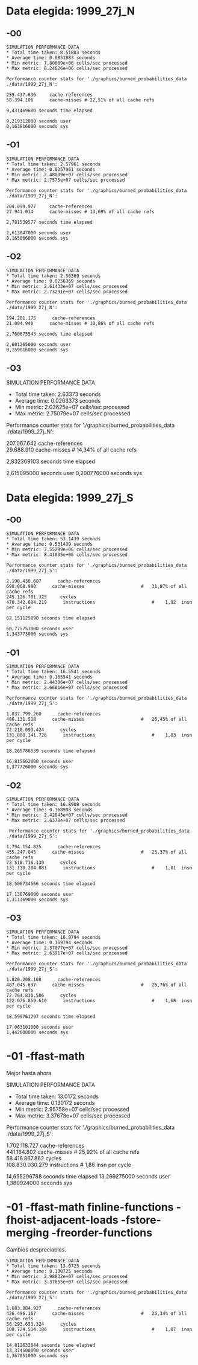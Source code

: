 # Data elegida: 1999_27j_N

## -O0

```
SIMULATION PERFORMANCE DATA
* Total time taken: 8.51883 seconds
* Average time: 0.0851883 seconds
* Min metric: 7.80609e+06 cells/sec processed
* Max metric: 8.24626e+06 cells/sec processed

Performance counter stats for './graphics/burned_probabilities_data ./data/1999_27j_N':

259.437.636     cache-references                                                      
58.394.106      cache-misses # 22,51% of all cache refs         

9,431469680 seconds time elapsed

9,219312000 seconds user
0,163916000 seconds sys
```

## -O1

```
SIMULATION PERFORMANCE DATA
* Total time taken: 2.57961 seconds
* Average time: 0.0257961 seconds
* Min metric: 2.48009e+07 cells/sec processed
* Max metric: 2.7575e+07 cells/sec processed

Performance counter stats for './graphics/burned_probabilities_data ./data/1999_27j_N':

204.099.977     cache-references                                                      
27.941.014      cache-misses # 13,69% of all cache refs         

2,781539577 seconds time elapsed

2,613047000 seconds user
0,165066000 seconds sys
```

## -O2

```
SIMULATION PERFORMANCE DATA
* Total time taken: 2.56369 seconds
* Average time: 0.0256369 seconds
* Min metric: 2.61433e+07 cells/sec processed
* Max metric: 2.73291e+07 cells/sec processed

Performance counter stats for './graphics/burned_probabilities_data ./data/1999_27j_N':

194.281.175      cache-references                                                      
21.094.940      cache-misses # 10,86% of all cache refs         

2,760675543 seconds time elapsed

2,601265000 seconds user
0,159016000 seconds sys
```

## -O3

SIMULATION PERFORMANCE DATA
* Total time taken: 2.63373 seconds
* Average time: 0.0263373 seconds
* Min metric: 2.03625e+07 cells/sec processed
* Max metric: 2.75079e+07 cells/sec processed

Performance counter stats for './graphics/burned_probabilities_data ./data/1999_27j_N':

207.067.642      cache-references                                                      
29.688.910      cache-misses # 14,34% of all cache refs         

2,832369103 seconds time elapsed

2,615095000 seconds user
0,200776000 seconds sys

# Data elegida: 1999_27j_S

## -O0

```
SIMULATION PERFORMANCE DATA
* Total time taken: 53.1439 seconds
* Average time: 0.531439 seconds
* Min metric: 7.55299e+06 cells/sec processed
* Max metric: 8.41035e+06 cells/sec processed

Performance counter stats for './graphics/burned_probabilities_data ./data/1999_27j_S':

2.190.430.687      cache-references                                                      
698.068.980      cache-misses                     #   31,87% of all cache refs         
245.126.701.325     cycles                                                                
470.342.684.219      instructions                     #    1,92  insn per cycle                                                              

62,151125890 seconds time elapsed

60,775751000 seconds user
1,343773000 seconds sys
```

## -O1

```
SIMULATION PERFORMANCE DATA
* Total time taken: 16.5541 seconds
* Average time: 0.165541 seconds
* Min metric: 2.44306e+07 cells/sec processed
* Max metric: 2.66016e+07 cells/sec processed

Performance counter stats for './graphics/burned_probabilities_data ./data/1999_27j_S':

1.837.799.260      cache-references                                                      
486.131.518      cache-misses                     #   26,45% of all cache refs         
72.210.093.424      cycles                                                                
131.808.141.726      instructions                     #    1,83  insn per cycle            

18,265786539 seconds time elapsed

16,815662000 seconds user
1,377726000 seconds sys
```

## -O2

```
SIMULATION PERFORMANCE DATA
* Total time taken: 16.8908 seconds
* Average time: 0.168908 seconds
* Min metric: 2.42043e+07 cells/sec processed
* Max metric: 2.6378e+07 cells/sec processed

 Performance counter stats for './graphics/burned_probabilities_data ./data/1999_27j_S':

1.794.154.825      cache-references                                                      
455.247.045      cache-misses                     #   25,37% of all cache refs         
72.510.716.130      cycles                                                                
131.110.284.081      instructions                     #    1,81  insn per cycle            

18,506734566 seconds time elapsed

17,130769000 seconds user
1,311369000 seconds sys
```

## -O3

```
SIMULATION PERFORMANCE DATA
* Total time taken: 16.9794 seconds
* Average time: 0.169794 seconds
* Min metric: 2.37077e+07 cells/sec processed
* Max metric: 2.63917e+07 cells/sec processed

Performance counter stats for './graphics/burned_probabilities_data ./data/1999_27j_S':

1.820.208.108      cache-references                                                      
487.045.637      cache-misses                     #   26,76% of all cache refs         
72.764.830.506      cycles                                                                
122.076.859.610      instructions                     #    1,68  insn per cycle            

18,599761797 seconds time elapsed

17,063101000 seconds user
1,442600000 seconds sys
```

# -01 -ffast-math

Mejor hasta ahora

SIMULATION PERFORMANCE DATA
* Total time taken: 13.0172 seconds
* Average time: 0.130172 seconds
* Min metric: 2.95758e+07 cells/sec processed
* Max metric: 3.37678e+07 cells/sec processed

Performance counter stats for './graphics/burned_probabilities_data ./data/1999_27j_S':

1.702.118.727      cache-references                                                      
441.164.802      cache-misses                     #   25,92% of all cache refs         
58.416.867.862      cycles                                                                
108.830.030.279      instructions                     #    1,86  insn per cycle            

14,655296788 seconds time elapsed
13,269275000 seconds user
1,380924000 seconds sys

# -01 -ffast-math finline-functions -fhoist-adjacent-loads -fstore-merging -freorder-functions

Cambios despreciables.

```
SIMULATION PERFORMANCE DATA
* Total time taken: 13.0725 seconds
* Average time: 0.130725 seconds
* Min metric: 2.98832e+07 cells/sec processed
* Max metric: 3.37655e+07 cells/sec processed

Performance counter stats for './graphics/burned_probabilities_data ./data/1999_27j_S':

1.683.084.927      cache-references                                                      
426.496.167      cache-misses                     #   25,34% of all cache refs         
58.293.653.324      cycles                                                                
108.724.514.186      instructions                     #    1,87  insn per cycle            

14,812632844 seconds time elapsed
13,374500000 seconds user
1,367051000 seconds sys
```
